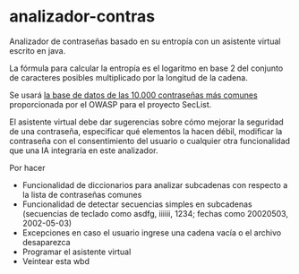 # analizador-contras
Analizador de contraseñas basado en su entropía con un asistente virtual escrito en java.

La fórmula para calcular la entropía es el logaritmo en base 2 del conjunto de caracteres posibles multiplicado por la longitud de la cadena.

Se usará [la base de datos de las 10.000 contraseñas más comunes](https://github.com/danielmiessler/SecLists/blob/master/Passwords/Common-Credentials/10-million-password-list-top-10000.txt) proporcionada por el OWASP para el proyecto SecList.

El asistente virtual debe dar sugerencias sobre cómo mejorar la seguridad de una contraseña, especificar qué elementos la hacen débil, modificar la contraseña con el consentimiento del usuario o cualquier otra funcionalidad que una IA integraría en este analizador.

Por hacer
- Funcionalidad de diccionarios para analizar subcadenas con respecto a la lista de contraseñas comunes
- Funcionalidad de detectar secuencias simples en subcadenas (secuencias de teclado como asdfg, iiiiii, 1234; fechas como 20020503, 2002-05-03)
- Excepciones en caso el usuario ingrese una cadena vacía o el archivo desaparezca
- Programar el asistente virtual
- Veintear esta wbd
